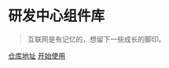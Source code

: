 # 研发中心组件库


> 互联网是有记忆的，想留下一些成长的脚印。

[仓库地址](http://10.0.0.107/yxj/api-boot-parent)
[开始使用](list/统一固化版本)


